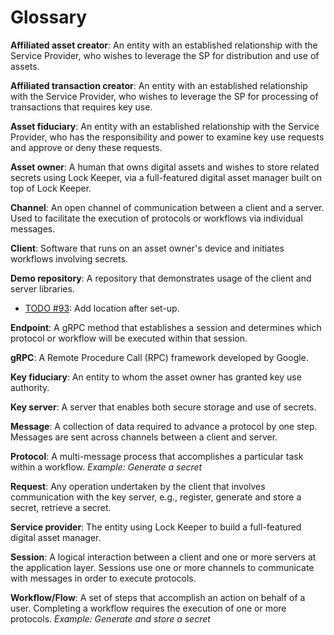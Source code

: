 # Glossary
**Affiliated asset creator**: An entity with an established relationship with the Service Provider, who wishes to leverage the SP for distribution and use of assets.

**Affiliated transaction creator**: An entity with an established relationship with the Service Provider, who wishes to leverage the SP for processing of transactions that requires key use.

**Asset fiduciary**: An entity with an established relationship with the Service Provider, who has the responsibility and power to examine key use requests and approve or deny these requests.

**Asset owner**: A human that owns digital assets and wishes to store related secrets using Lock Keeper, via a full-featured digital asset manager built on top of Lock Keeper. 

**Channel**: An open channel of communication between a client and a server. Used to facilitate the execution of protocols or workflows via individual messages.

**Client**: Software that runs on an asset owner's device and initiates workflows involving secrets.

**Demo repository**: A repository that demonstrates usage of the client and server libraries. <br>
- [TODO #93](https://github.com/boltlabs-inc/key-mgmt/issues/93): Add location after set-up.

**Endpoint**: A gRPC method that establishes a session and determines which protocol or workflow will be executed within that session.

**gRPC**: A Remote Procedure Call (RPC) framework developed by Google.

**Key fiduciary**: An entity to whom the asset owner has granted key use authority.

**Key server**: A server that enables both secure storage and use of secrets.

**Message**: A collection of data required to advance a protocol by one step. Messages are sent across channels between a client and server.

**Protocol**: A multi-message process that accomplishes a particular task within a workflow. *Example: Generate a secret*

**Request**: Any operation undertaken by the client that involves communication with the key server, e.g., register, generate and store a secret, retrieve a secret.

**Service provider**: The entity using Lock Keeper to build a full-featured digital asset manager.

**Session**: A logical interaction between a client and one or more servers at the application layer. Sessions use one or more channels to communicate with messages in order to execute protocols.

**Workflow/Flow**: A set of steps that accomplish an action on behalf of a user. Completing a workflow requires the execution of one or more protocols. *Example: Generate and store a secret*
